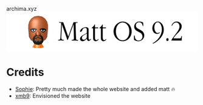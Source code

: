 archima.xyz
![matt.png](matt.png)

# Credits
- [Sophie](https://github.com/sophiaasophieee): Pretty much made the whole website and added matt :fire:
- [xmb9](https://github.com/EnterTheVoid-x86): Envisioned the website

